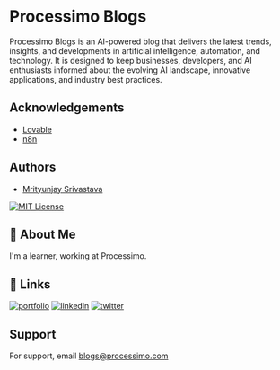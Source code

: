 
# Processimo Blogs

Processimo Blogs is an AI-powered blog that delivers the latest trends, insights, and developments in artificial intelligence, automation, and technology. It is designed to keep businesses, developers, and AI enthusiasts informed about the evolving AI landscape, innovative applications, and industry best practices.



## Acknowledgements


 - [Lovable](lovable.dev)
 - [n8n](n8n.io)


## Authors

- [Mrityunjay Srivastava](https://www.github.com/tesseractush)




[![MIT License](https://img.shields.io/badge/License-MIT-green.svg)](https://choosealicense.com/licenses/mit/)

## 🚀 About Me
I'm a learner, working at Processimo. 


## 🔗 Links
[![portfolio](https://img.shields.io/badge/my_portfolio-000?style=for-the-badge&logo=ko-fi&logoColor=white)](https://tesseractush.in/)
[![linkedin](https://img.shields.io/badge/linkedin-0A66C2?style=for-the-badge&logo=linkedin&logoColor=white)](https://www.linkedin.com/in/tesseractush)
[![twitter](https://img.shields.io/badge/twitter-1DA1F2?style=for-the-badge&logo=twitter&logoColor=white)](https://x.com/tesseractush)


## Support

For support, email blogs@processimo.com 




    

